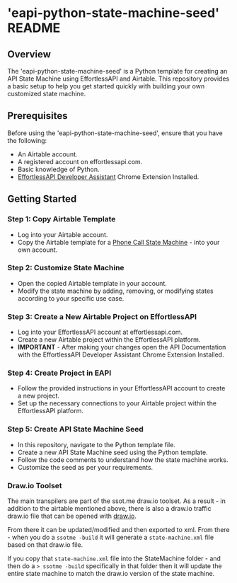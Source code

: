# 'eapi-python-state-machine-seed' README

## Overview

The 'eapi-python-state-machine-seed' is a Python template for creating an API State Machine using EffortlessAPI and Airtable. This repository provides a basic setup to help you get started quickly with building your own customized state machine.

## Prerequisites

Before using the 'eapi-python-state-machine-seed', ensure that you have the following:

- An Airtable account.
- A registered account on effortlessapi.com.
- Basic knowledge of Python.
- [EffortlessAPI Developer Assistant](https://chrome.google.com/webstore/detail/effortlessapi-developer-a/jcoeiomcmmmphkdkadkjpjiakdlpahok?hl=en) Chrome Extension Installed.

## Getting Started

### Step 1: Copy Airtable Template

- Log into your Airtable account.
- Copy the Airtable template for a [Phone Call State Machine](https://airtable.com/appIOcQy7lkKvoWMW/tblErId6eisJcnd7F/viwrywZ1VgdFLMtzS?blocks=hide) - into your own account.

### Step 2: Customize State Machine

- Open the copied Airtable template in your account.
- Modify the state machine by adding, removing, or modifying states according to your specific use case.

### Step 3: Create a New Airtable Project on EffortlessAPI

- Log into your EffortlessAPI account at effortlessapi.com.
- Create a new Airtable project within the EffortlessAPI platform.
- **IMPORTANT** - After making your changes open the API Documentation with the EffortlessAPI Developer Assistant Chrome Extension Installed.

### Step 4: Create Project in EAPI

- Follow the provided instructions in your EffortlessAPI account to create a new project.
- Set up the necessary connections to your Airtable project within the EffortlessAPI platform.

### Step 5: Create API State Machine Seed

- In this repository, navigate to the Python template file.
- Create a new API State Machine seed using the Python template.
- Follow the code comments to understand how the state machine works.
- Customize the seed as per your requirements.


### Draw.io Toolset

The main transpilers are part of the ssot.me draw.io toolset.  As a result - in addition to the airtable mentioned above, there is also a draw.io traffic draw.io file that can be opened with
[draw.io](https://draw.io).  

From there it can be updated/modified and then exported to xml.  From there - when you do a `ssotme -build` it will generate a `state-machine.xml` file based on that draw.io file.

If you copy that `state-machine.xml` file into the StateMachine folder - and then do a `> ssotme -build` specifically in that folder then it will update the entire state machine to match the draw.io version of the state machine.